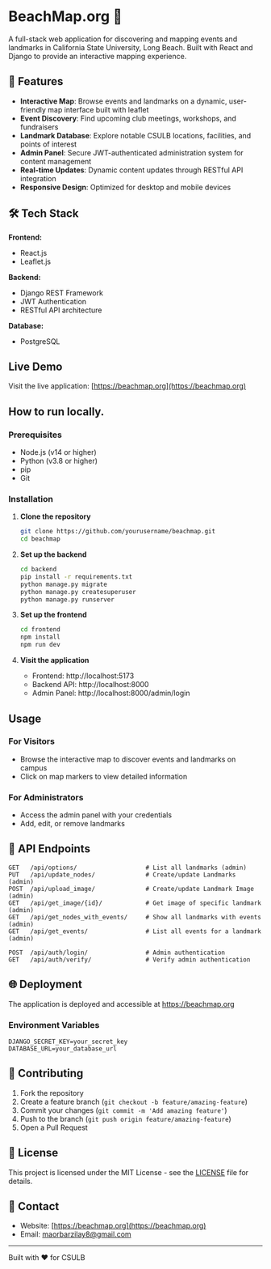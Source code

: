 # BeachMap.org 🦈

A full-stack web application for discovering and mapping events and landmarks in California State University, Long Beach. Built with React and Django to provide an interactive mapping experience.

## 🌊 Features

- **Interactive Map**: Browse events and landmarks on a dynamic, user-friendly map interface built with leaflet
- **Event Discovery**: Find upcoming club meetings, workshops, and fundraisers
- **Landmark Database**: Explore notable CSULB locations, facilities, and points of interest  
- **Admin Panel**: Secure JWT-authenticated administration system for content management
- **Real-time Updates**: Dynamic content updates through RESTful API integration
- **Responsive Design**: Optimized for desktop and mobile devices

## 🛠️ Tech Stack

**Frontend:**
- React.js
- Leaflet.js

**Backend:**  
- Django REST Framework
- JWT Authentication
- RESTful API architecture

**Database:**
- PostgreSQL

## Live Demo

Visit the live application: [https://beachmap.org](https://beachmap.org)

## How to run locally.

### Prerequisites
- Node.js (v14 or higher)
- Python (v3.8 or higher)
- pip
- Git

### Installation

1. **Clone the repository**
   ```bash
   git clone https://github.com/yourusername/beachmap.git
   cd beachmap
   ```

2. **Set up the backend**
   ```bash
   cd backend
   pip install -r requirements.txt
   python manage.py migrate
   python manage.py createsuperuser
   python manage.py runserver
   ```

3. **Set up the frontend**
   ```bash
   cd frontend
   npm install
   npm run dev
   ```

4. **Visit the application**
   - Frontend: http://localhost:5173
   - Backend API: http://localhost:8000
   - Admin Panel: http://localhost:8000/admin/login

## Usage

### For Visitors
- Browse the interactive map to discover events and landmarks on campus
- Click on map markers to view detailed information

### For Administrators  
- Access the admin panel with your credentials
- Add, edit, or remove landmarks

## 🔧 API Endpoints

```
GET   /api/options/                   # List all landmarks (admin)
PUT   /api/update_nodes/              # Create/update Landmarks (admin)
POST  /api/upload_image/              # Create/update Landmark Image (admin)
GET   /api/get_image/{id}/            # Get image of specific landmark (admin)
GET   /api/get_nodes_with_events/     # Show all landmarks with events (admin)
GET   /api/get_events/                # List all events for a landmark (admin)

POST  /api/auth/login/                # Admin authentication
GET   /api/auth/verify/               # Verify admin authentication 
```

## 🌐 Deployment

The application is deployed and accessible at https://beachmap.org

### Environment Variables
```
DJANGO_SECRET_KEY=your_secret_key
DATABASE_URL=your_database_url
```

## 🤝 Contributing

1. Fork the repository
2. Create a feature branch (`git checkout -b feature/amazing-feature`)
3. Commit your changes (`git commit -m 'Add amazing feature'`)
4. Push to the branch (`git push origin feature/amazing-feature`)
5. Open a Pull Request

## 📝 License

This project is licensed under the MIT License - see the [LICENSE](LICENSE) file for details.

## 📧 Contact

- Website: [https://beachmap.org](https://beachmap.org)
- Email: maorbarzilay8@gmail.com

---

Built with ❤️ for CSULB